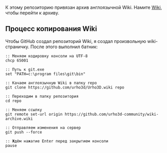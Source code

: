 К этому репозиторию привязан архив англоязычной Wiki. Намите [Wiki](https://github.com/urho3d-community/wiki-archive/wiki), чтобы перейти к архиву.

## Процесс копирования Wiki

Чтобы GitHub создал репозиторий Wiki, я создал произвольную wiki-страничку. После этого выполнил батник:

```
:: Меняем кодировку консоли на UTF-8
chcp 65001

:: Путь к git.exe
set "PATH=c:\program files\git\bin"

:: Качаем англоязычную Wiki в папку repo
git clone https://github.com/urho3d/Urho3D.wiki repo

:: Переходим в папку репозитория
cd repo

:: Меняем ссылку
git remote set-url origin https://github.com/urho3d-community/wiki-archive.wiki

:: Отправляем изменения на сервер
git push --force

:: Ждём нажатие Enter перед закрытием консоли
pause
```
